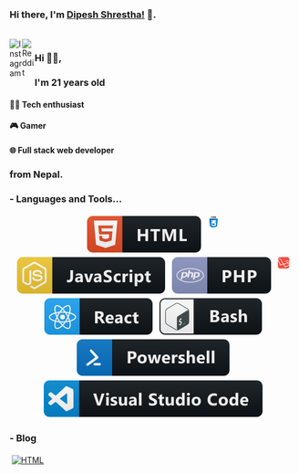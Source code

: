 ### Hi there, I'm [Dipesh Shrestha!](https://shresthadeepesh.com.np) 👋.

<br/>
<a href="https://www.instagram.com/dipesh.restha/">
  <img align="left" alt="Instagram" width="22px" src="https://cdn.jsdelivr.net/npm/simple-icons@v3/icons/instagram.svg" />
</a>
<a href="https://www.facebook.com/Get.Dipesh/">
  <img align="left" alt=" Reddit" width="22px" src="https://cdn.jsdelivr.net/npm/simple-icons@v3/icons/facebook.svg" />
</a>

### Hi 🙋‍♂️,

### I'm 21 years old

#### 👨‍💻 Tech enthusiast

#### 🎮 Gamer

#### 🌐 Full stack web developer

### from Nepal.

### - Languages and Tools...

<p align="center">
  <img src="https://github.com/JustaNormalDreamer/JustaNormalDreamer/blob/master/svg/dev/languages/html.svg" alt="HTML"
    style="vertical-align:top; margin:4px;">
  <img src="https://github.com/JustaNormalDreamer/JustaNormalDreamer/blob/master/svg/dev/languages/css3.svg" alt="CSS"
    style="vertical-align:top; margin:4px;" width="20px" height="20px">
  <img src="https://github.com/JustaNormalDreamer/JustaNormalDreamer/blob/master/svg/dev/languages/js.svg" alt="Javascript"
    style="vertical-align:top; margin:4px;">
  <img src="https://github.com/JustaNormalDreamer/JustaNormalDreamer/blob/master/svg/dev/languages/php.svg" alt="PHP"
    style="vertical-align:top; margin:4px;">
  <img src="https://github.com/JustaNormalDreamer/JustaNormalDreamer/blob/master/svg/dev/frameworks/laravel.svg" alt="Laravel"
    style="vertical-align:top; margin:4px;" width="20px" height="20px">
  <img src="https://github.com/JustaNormalDreamer/JustaNormalDreamer/blob/master/svg/dev/frameworks/react.svg" alt="React"
    style="vertical-align:top; margin:4px;">
    <img src="https://github.com/JustaNormalDreamer/JustaNormalDreamer/blob/master/svg/dev/tools/bash.svg" alt="React"
    style="vertical-align:top; margin:4px;">
    <img src="https://github.com/JustaNormalDreamer/JustaNormalDreamer/blob/master/svg/dev/tools/powershell.svg" alt="React"
    style="vertical-align:top; margin:4px;">
    <img src="https://github.com/JustaNormalDreamer/JustaNormalDreamer/blob/master/svg/dev/tools/visualstudio_code.svg" alt="React"
    style="vertical-align:top; margin:4px;">
  </p>

### - Blog

<a href="www.thetechlink.com">
<img src="https://github.com/JustaNormalDreamer/blob/master/JustaNormalDreamer/svg/blogs/devto.svg" alt="HTML"
    style="vertical-align:top; margin:4px;">
    </a>
